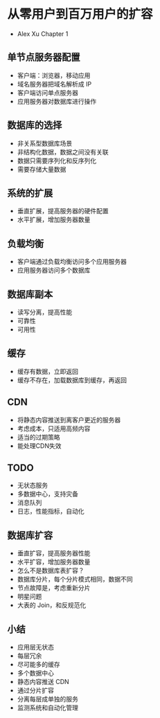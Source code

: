 # 从零用户到百万用户的扩容
- Alex Xu Chapter 1

## 单节点服务器配置
- 客户端：浏览器，移动应用
- 域名服务器把域名解析成 IP
- 客户端访问单点服务器
- 应用服务器对数据库进行操作

## 数据库的选择
- 非关系型数据库场景
- 非结构化数据，数据之间没有关联
- 数据只需要序列化和反序列化
- 需要存储大量数据

## 系统的扩展
- 垂直扩展，提高服务器的硬件配置
- 水平扩展，增加服务器数量

## 负载均衡
- 客户端通过负载均衡访问多个应用服务器
- 应用服务器访问多个数据库

## 数据库副本
- 读写分离，提高性能
- 可靠性
- 可用性

## 缓存
- 缓存有数据，立即返回
- 缓存不存在，加载数据库到缓存，再返回

## CDN
- 将静态内容推送到离客户更近的服务器
- 考虑成本，只适用高频内容
- 适当的过期策略
- 能处理CDN失效

## TODO
- 无状态服务
- 多数据中心，支持灾备
- 消息队列
- 日志，性能指标，自动化

## 数据库扩容
- 垂直扩容，提高服务器性能
- 水平扩容，增加服务器数量
- 怎么不是数据库表扩容？
- 数据库分片，每个分片模式相同，数据不同
- 节点故障是，考虑重新分片
- 明星问题
- 大表的 Join，和反规范化

## 小结
- 应用层无状态
- 每层冗余
- 尽可能多的缓存
- 多个数据中心
- 静态内容推送 CDN
- 通过分片扩容
- 分离每层成单独的服务
- 监测系统和自动化管理
